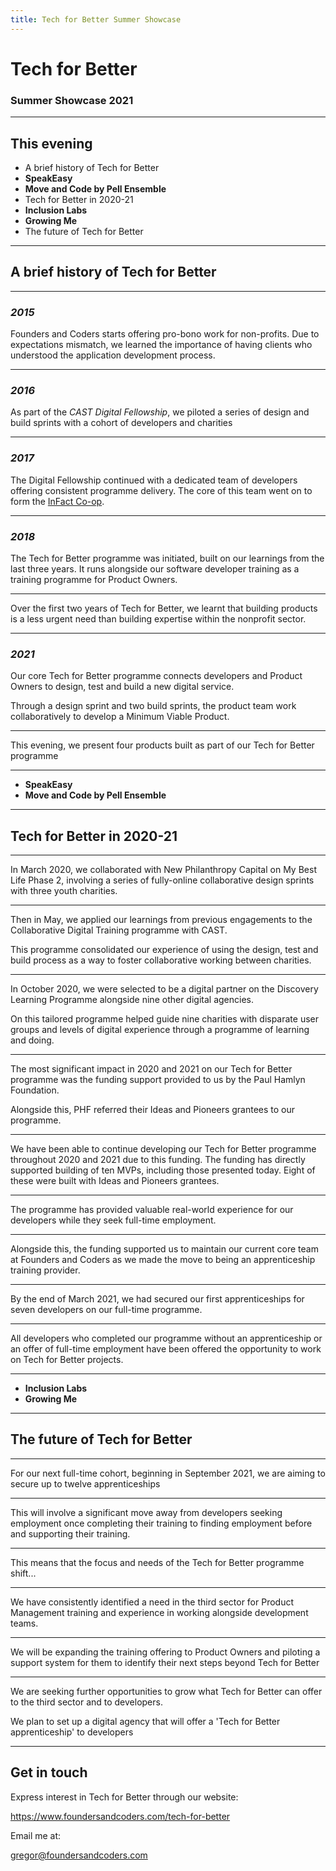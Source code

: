 ```yaml
---
title: Tech for Better Summer Showcase
---
```


# Tech for Better

### Summer Showcase 2021

---

## This evening

- A brief history of Tech for Better
- **SpeakEasy**
- **Move and Code by Pell Ensemble**
- Tech for Better in 2020-21
- **Inclusion Labs**
- **Growing Me**
- The future of Tech for Better

---

## A brief history of Tech for Better

---

### _2015_

Founders and Coders starts offering pro-bono work for non-profits. Due to expectations mismatch, we learned the importance of having clients who understood the application development process.

---

### _2016_

As part of the _CAST Digital Fellowship_, we piloted a series of design and build sprints with a cohort of developers and charities

---

### _2017_

The Digital Fellowship continued with a dedicated team of developers offering consistent programme delivery. The core of this team went on to form the [InFact Co-op](https://www.infactcoop.com/).

---

### _2018_

The Tech for Better programme was initiated, built on our learnings from the last three years. It runs alongside our software developer training as a training programme for Product Owners.

---

Over the first two years of Tech for Better, we learnt that building products is a less urgent need than building expertise within the nonprofit sector.

---

### _2021_

Our core Tech for Better programme connects developers and Product Owners to design, test and build a new digital service.

Through a design sprint and two build sprints, the product team work collaboratively to develop a Minimum Viable Product.

---

This evening, we present four products built as part of our Tech for Better programme

---

- **SpeakEasy**
- **Move and Code by Pell Ensemble**

---

## Tech for Better in 2020-21

---

In March 2020, we collaborated with New Philanthropy Capital on My Best Life Phase 2, involving a series of fully-online collaborative design sprints with three youth charities.

---

Then in May, we applied our learnings from previous engagements to the Collaborative Digital Training programme with CAST.

This programme consolidated our experience of using the design, test and build process as a way to foster collaborative working between charities.

---

In October 2020, we were selected to be a digital partner on the Discovery Learning Programme alongside nine other digital agencies.

On this tailored programme helped guide nine charities with disparate user groups and levels of digital experience through a programme of learning and doing.

---

The most significant impact in 2020 and 2021 on our Tech for Better programme was the funding support provided to us by the Paul Hamlyn Foundation.

Alongside this, PHF referred their Ideas and Pioneers grantees to our programme.

---

We have been able to continue developing our Tech for Better programme throughout 2020 and 2021 due to this funding. The funding has directly supported building of ten MVPs, including those presented today. Eight of these were built with Ideas and Pioneers grantees.

---

The programme has provided valuable real-world experience for our developers while they seek full-time employment.

---

Alongside this, the funding supported us to maintain our current core team at Founders and Coders as we made the move to being an apprenticeship training provider.

---

By the end of March 2021, we had secured our first apprenticeships for seven developers on our full-time programme.

---

All developers who completed our programme without an apprenticeship or an offer of full-time employment have been offered the opportunity to work on Tech for Better projects.

---

- **Inclusion Labs**
- **Growing Me**

---

## The future of Tech for Better

---

For our next full-time cohort, beginning in September 2021, we are aiming to secure up to twelve apprenticeships

---

This will involve a significant move away from developers seeking employment once completing their training to finding employment before and supporting their training.

---

This means that the focus and needs of the Tech for Better programme shift...

---

We have consistently identified a need in the third sector for Product Management training and experience in working alongside development teams.

---

We will be expanding the training offering to Product Owners and piloting a support system for them to identify their next steps beyond Tech for Better

---

We are seeking further opportunities to grow what Tech for Better can offer to the third sector and to developers.

We plan to set up a digital agency that will offer a 'Tech for Better apprenticeship' to developers

---

## Get in touch

Express interest in Tech for Better through our website:

https://www.foundersandcoders.com/tech-for-better

Email me at:

gregor@foundersandcoders.com
